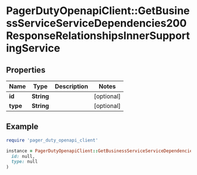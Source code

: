 # PagerDutyOpenapiClient::GetBusinessServiceServiceDependencies200ResponseRelationshipsInnerSupportingService

## Properties

| Name | Type | Description | Notes |
| ---- | ---- | ----------- | ----- |
| **id** | **String** |  | [optional] |
| **type** | **String** |  | [optional] |

## Example

```ruby
require 'pager_duty_openapi_client'

instance = PagerDutyOpenapiClient::GetBusinessServiceServiceDependencies200ResponseRelationshipsInnerSupportingService.new(
  id: null,
  type: null
)
```

